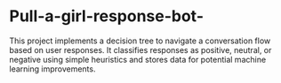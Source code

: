 # Pull-a-girl-response-bot-
This project implements a decision tree to navigate a conversation flow based on user responses. It classifies responses as positive, neutral, or negative using simple heuristics and stores data for potential machine learning improvements.
